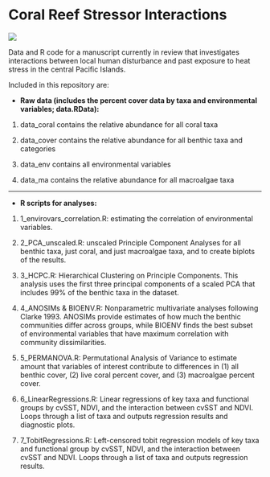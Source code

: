 # Coral Reef Stressor Interactions

[![](https://zenodo.org/badge/540081570.svg)](https://zenodo.org/badge/latestdoi/540081570)

Data and R code for a manuscript currently in review that investigates interactions between local human disturbance and past exposure to heat stress in the central Pacific Islands.

Included in this repository are:

-   **Raw data (includes the percent cover data by taxa and environmental variables; data.RData):**

1.  data_coral contains the relative abundance for all coral taxa

2.  data_cover contains the relative abundance for all benthic taxa and categories

3.  data_env contains all environmental variables

4.  data_ma contains the relative abundance for all macroalgae taxa

------------------------------------------------------------------------

-   **R scripts for analyses:**

1.  1_envirovars_correlation.R: estimating the correlation of environmental variables.

2.  2_PCA_unscaled.R: unscaled Principle Component Analyses for all benthic taxa, just coral, and just macroalgae taxa, and to create biplots of the results.

3.  3_HCPC.R: Hierarchical Clustering on Principle Components. This analysis uses the first three principal components of a scaled PCA that includes 99% of the benthic taxa in the dataset.

4.  4_ANOSIMs & BIOENV.R: Nonparametric multivariate analyses following Clarke 1993. ANOSIMs provide estimates of how much the benthic communities differ across groups, while BIOENV finds the best subset of environmental variables that have maximum correlation with community dissimilarities.

5.  5_PERMANOVA.R: Permutational Analysis of Variance to estimate amount that variables of interest contribute to differences in (1) all benthic cover, (2) live coral percent cover, and (3) macroalgae percent cover.

6.  6_LinearRegressions.R: Linear regressions of key taxa and functional groups by cvSST, NDVI, and the interaction between cvSST and NDVI. Loops through a list of taxa and outputs regression results and diagnostic plots.

7.  7_TobitRegressions.R: Left-censored tobit regression models of key taxa and functional group by cvSST, NDVI, and the interaction between cvSST and NDVI. Loops through a list of taxa and outputs regression results.
